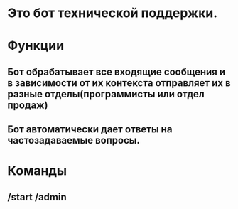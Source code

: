 # Это бот технической поддержки. 
# Функции
## Бот обрабатывает все входящие сообщения и в зависимости от их контекста отправляет их в разные отделы(программисты или отдел продаж)
## Бот автоматически дает ответы на частозадаваемые вопросы.
# Команды
## /start /admin


